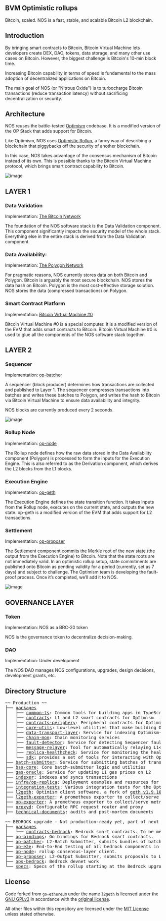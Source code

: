 ## BVM Optimistic rollups
Bitcoin, scaled. NOS is a fast, stable, and scalable Bitcoin L2 blockchain.

## Introduction
By bringing smart contracts to Bitcoin, Bitcoin Virtual Machine lets developers create DEX, DAO, tokens, data storage, and many other use cases on Bitcoin. However, the biggest challenge is Bitcoin's 10-min block time.

Increasing Bitcoin capability in terms of speed is fundamental to the mass adoption of decentralized applications on Bitcoin. 

The main goal of NOS (or "Nitrous Oxide") is to turbocharge Bitcoin transactions (reduce transaction latency) without sacrificing decentralization or security.

## Architecture

NOS reuses the battle-tested [Optimism](https://www.optimism.io/) codebase. It is a modified version of the OP Stack that adds support for Bitcoin.

Like Optimism, NOS uses [Optimistic Rollup](https://ethereum.org/en/developers/docs/scaling/optimistic-rollups/), a fancy way of describing a blockchain that piggybacks off the security of another blockchain. 

In this case, NOS takes advantage of the consensus mechanism of Bitcoin instead of its own. This is possible thanks to the Bitcoin Virtual Machine protocol, which brings smart contract capability to Bitcoin.


![image](https://github.com/user-attachments/assets/8163d702-8037-432f-a297-b02fddd53390)


## LAYER 1

### Data Validation

Implementation: [The Bitcoin Network](https://bitcoin.org/)

The foundation of the NOS software stack is the Data Validation component. This component significantly impacts the security model of the whole stack. Everything else in the entire stack is derived from the Data Validation component.

### Data Availability: 

Implementation: [The Polygon Network](https://polygon.technology/)

For pragmatic reasons, NOS currently stores data on both Bitcoin and Polygon. Bitcoin is arguably the most secure blockchain. NOS stores the data hash on Bitcoin. Polygon is the most cost-effective storage solution. NOS stores the data (compressed transactions) on Polygon.

### Smart Contract Platform

Implementation: [Bitcoin Virtual Machine #0](https://docs.bvm.network/bvm/bitcoin-chains/shards-wip/case-study-op_evm-shard)

Bitcoin Virtual Machine #0 is a special computer. It is a modified version of the EVM that adds smart contracts to Bitcoin. Bitcoin Virtual Machine #0 is used to glue all the components of the NOS software stack together.


## LAYER 2
### Sequencer

Implementation: [op-batcher](https://github.com/TrustlessComputer/optimism-tc/tree/master/op-batcher)

A sequencer (block producer) determines how transactions are collected and published to Layer 1. The sequencer compresses transactions into batches and writes these batches to Polygon, and writes the hash to Bitcoin via Bitcoin Virtual Machine to ensure data availability and integrity.

NOS blocks are currently produced every 2 seconds.

![image](https://github.com/user-attachments/assets/29945761-9392-4ccb-9aea-1a6f482b8b47)

### Rollup Node

Implementation: [op-node](https://github.com/TrustlessComputer/optimism-tc/tree/master/op-node)

The Rollup node defines how the raw data stored in the Data Availability component (Polygon) is processed to form the inputs for the Execution Engine.
This is also referred to as the Derivation component, which derives the L2 blocks from the L1 blocks.

### Execution Engine

Implementation: [op-geth](https://github.com/TrustlessComputer/opgeth-tc)

The Execution Engine defines the state transition function. It takes inputs from the Rollup node, executes on the current state, and outputs the new state.
op-geth is a modified version of the EVM that adds support for L2 transactions.

### Settlement

Implementation: [op-proposer](https://github.com/TrustlessComputer/optimism-tc/tree/master/op-proposer)

The Settlement component commits the Merkle root of the new state (the output from the Execution Engine) to Bitcoin.
Note that the state roots are not immediately valid. In an optimistic rollup setup, state commitments are published onto Bitcoin as pending validity for a period (currently, set as 7 days) and subject to challenge.
The Optimism team is developing the fault-proof process. Once it’s completed, we’ll add it to NOS.

![image](https://github.com/user-attachments/assets/e2395749-82fa-43e2-bab2-5d0e8322eaa7)

## GOVERNANCE LAYER

### Token

Implementation: NOS as a BRC-20 token

NOS is the governance token to decentralize decision-making.

### DAO

Implementation: Under development

The NOS DAO manages NOS configurations, upgrades, design decisions, development grants, etc.

## Directory Structure

<pre>
~~ Production ~~
├── <a href="./packages">packages</a>
│   ├── <a href="./packages/common-ts">common-ts</a>: Common tools for building apps in TypeScript
│   ├── <a href="./packages/contracts">contracts</a>: L1 and L2 smart contracts for Optimism
│   ├── <a href="./packages/contracts-periphery">contracts-periphery</a>: Peripheral contracts for Optimism
│   ├── <a href="./packages/core-utils">core-utils</a>: Low-level utilities that make building Optimism easier
│   ├── <a href="./packages/data-transport-layer">data-transport-layer</a>: Service for indexing Optimism-related L1 data
│   ├── <a href="./packages/chain-mon">chain-mon</a>: Chain monitoring services
│   ├── <a href="./packages/fault-detector">fault-detector</a>: Service for detecting Sequencer faults
│   ├── <a href="./packages/message-relayer">message-relayer</a>: Tool for automatically relaying L1<>L2 messages in development
│   ├── <a href="./packages/replica-healthcheck">replica-healthcheck</a>: Service for monitoring the health of a replica node
│   └── <a href="./packages/sdk">sdk</a>: provides a set of tools for interacting with Optimism
├── <a href="./batch-submitter">batch-submitter</a>: Service for submitting batches of transactions and results to L1
├── <a href="./bss-core">bss-core</a>: Core batch-submitter logic and utilities
├── <a href="./gas-oracle">gas-oracle</a>: Service for updating L1 gas prices on L2
├── <a href="./indexer">indexer</a>: indexes and syncs transactions
├── <a href="./infra/op-replica">infra/op-replica</a>: Deployment examples and resources for running an Optimism replica
├── <a href="./integration-tests">integration-tests</a>: Various integration tests for the Optimism network
├── <a href="./l2geth">l2geth</a>: Optimism client software, a fork of <a href="https://github.com/ethereum/go-ethereum/tree/v1.9.10">geth v1.9.10</a>
├── <a href="./l2geth-exporter">l2geth-exporter</a>: A prometheus exporter to collect/serve metrics from an L2 geth node
├── <a href="./op-exporter">op-exporter</a>: A prometheus exporter to collect/serve metrics from an Optimism node
├── <a href="./proxyd">proxyd</a>: Configurable RPC request router and proxy
├── <a href="./technical-documents">technical-documents</a>: audits and post-mortem documents

~~ BEDROCK upgrade - Not production-ready yet, part of next major upgrade ~~
├── <a href="./packages">packages</a>
│   └── <a href="./packages/contracts-bedrock">contracts-bedrock</a>: Bedrock smart contracts. To be merged with ./packages/contracts.
├── <a href="./op-bindings">op-bindings</a>: Go bindings for Bedrock smart contracts.
├── <a href="./op-batcher">op-batcher</a>: L2-Batch Submitter, submits bundles of batches to L1
├── <a href="./op-e2e">op-e2e</a>: End-to-End testing of all bedrock components in Go
├── <a href="./op-node">op-node</a>: rollup consensus-layer client.
├── <a href="./op-proposer">op-proposer</a>: L2-Output Submitter, submits proposals to L1
├── <a href="./ops-bedrock">ops-bedrock</a>: Bedrock devnet work
└── <a href="./specs">specs</a>: Specs of the rollup starting at the Bedrock upgrade
</pre>


## License

Code forked from [`go-ethereum`](https://github.com/ethereum/go-ethereum) under the name [`l2geth`](https://github.com/ethereum-optimism/optimism/tree/master/l2geth) is licensed under the [GNU GPLv3](https://gist.github.com/kn9ts/cbe95340d29fc1aaeaa5dd5c059d2e60) in accordance with the [original license](https://github.com/ethereum/go-ethereum/blob/master/COPYING).

All other files within this repository are licensed under the [MIT License](https://github.com/ethereum-optimism/optimism/blob/master/LICENSE) unless stated otherwise.
